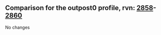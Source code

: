 ## Comparison for the outpost0 profile, rvn: [2858](https://github.com/PRO100KatYT/FortniteProfileRevisions/tree/main/profiles/outpost0/2858%20outpost0.json)-[2860](https://github.com/PRO100KatYT/FortniteProfileRevisions/tree/main/profiles/outpost0/2860%20outpost0.json)

No changes
